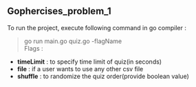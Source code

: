 ## Gophercises_problem_1
To run the project, execute following command in go compiler : <br />
> go run main.go quiz.go -flagName<br />
Flags : 
- <strong>timeLimit</strong> : to specify time limit of quiz(in seconds)
- <strong>file</strong>  : if a user wants to use any other csv file 
- <strong>shuffle</strong> : to randomize the quiz order(provide boolean value)
